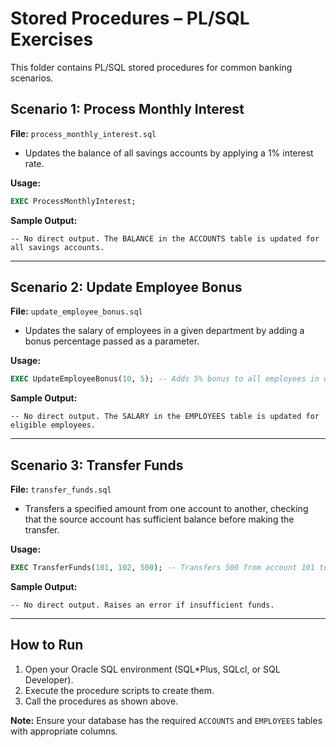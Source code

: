# Stored Procedures – PL/SQL Exercises

This folder contains PL/SQL stored procedures for common banking scenarios.

## Scenario 1: Process Monthly Interest
**File:** `process_monthly_interest.sql`
- Updates the balance of all savings accounts by applying a 1% interest rate.

**Usage:**
```sql
EXEC ProcessMonthlyInterest;
```

**Sample Output:**
```
-- No direct output. The BALANCE in the ACCOUNTS table is updated for all savings accounts.
```

---

## Scenario 2: Update Employee Bonus
**File:** `update_employee_bonus.sql`
- Updates the salary of employees in a given department by adding a bonus percentage passed as a parameter.

**Usage:**
```sql
EXEC UpdateEmployeeBonus(10, 5); -- Adds 5% bonus to all employees in department 10
```

**Sample Output:**
```
-- No direct output. The SALARY in the EMPLOYEES table is updated for eligible employees.
```

---

## Scenario 3: Transfer Funds
**File:** `transfer_funds.sql`
- Transfers a specified amount from one account to another, checking that the source account has sufficient balance before making the transfer.

**Usage:**
```sql
EXEC TransferFunds(101, 102, 500); -- Transfers 500 from account 101 to 102
```

**Sample Output:**
```
-- No direct output. Raises an error if insufficient funds.
```

---

## How to Run
1. Open your Oracle SQL environment (SQL*Plus, SQLcl, or SQL Developer).
2. Execute the procedure scripts to create them.
3. Call the procedures as shown above.

**Note:** Ensure your database has the required `ACCOUNTS` and `EMPLOYEES` tables with appropriate columns. 